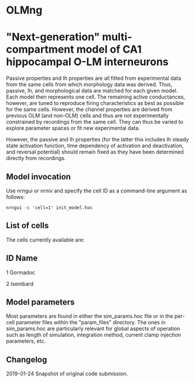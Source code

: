 # OLMng
"Next-generation" multi-compartment model of CA1 hippocampal O-LM interneurons
==============================================================================

Passive properties and Ih properties are all fitted from experimental data
from the same cells from which morphology data was derived. Thus, passive,
Ih, and morphological data are matched for each given model. Each model
then represents one cell. The remaining active conductances, however, are
tuned to reproduce firing characteristics as best as possible for the same
cells. However, the channel properties are derived from previous OLM (and
non-OLM) cells and thus are not experimentally constrained by recordings 
from the same cell. They can thus be varied to explore parameter spaces
or fit new experimental data. 

However, the passive and Ih properties (for the latter this includes Ih
steady state activation function, time dependency of activation and
deactivation, and reversal potential) should remain fixed as they have been
determined directly from recordings.


Model invocation
----------------
Use nrngui or nrniv and specify the cell ID as a command-line argument
as follows:

    nrngui -c 'cell=1' init_model.hoc


List of cells
-------------
The cells currently available are:

ID      Name
------------

1       Gormadoc

2       Isembard


Model parameters
----------------
Most parameters are found in either the sim_params.hoc file or in the 
per-cell parameter files within the "param_files" directory. The ones in
sim_params.hoc are particularly relevant for global aspects of operation
such as length of simulation, integration method, current clamp injection
parameters, etc. 

Changelog
---------
2019-01-24  Snapshot of original code submission.
